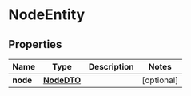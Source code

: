 

# NodeEntity

## Properties

Name | Type | Description | Notes
------------ | ------------- | ------------- | -------------
**node** | [**NodeDTO**](NodeDTO.md) |  |  [optional]



